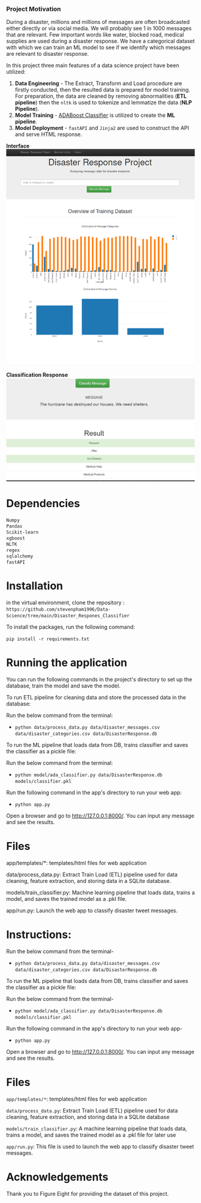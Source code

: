 ### Project Motivation  

During a disaster, millions and millions of messages are often broadcasted either directly or via social media. We will probably see 1 in 1000 messages that are relevant. Few important words like water, blocked road, medical supplies are used during a disaster response. We have a categorical dataset with which we can train an ML model to see if we identify which messages are relevant to disaster response.

In this project three main features of a data science project have been utilized:

1. **Data Engineering** - The Extract, Transform and Load procedure are firstly conducted, then the resulted data is prepared for model training. For preparation, the data are cleaned by removing abnormalities (**ETL pipeline**) then the `nltk` is used to tokenize and lemmatize the data (**NLP Pipeline**).
2. **Model Training** - [ADABoost Classifier](https://scikit-learn.org/stable/modules/generated/sklearn.ensemble.AdaBoostClassifier.html) is utilized to create the **ML pipeline**.
3. **Model Deployment** - `fastAPI` and `Jinja2` are used to construct the API and serve HTML response.  

**Interface**
![Main web page](https://github.com/stevenpham1996/Data-Science/blob/8d9f5adbd98149f99f112c954cdf66f04ef99d36/Disaster_Respones_Classifier/images/interface.png)    

**Classification Response**
![Response](https://github.com/stevenpham1996/Data-Science/blob/8d9f5adbd98149f99f112c954cdf66f04ef99d36/Disaster_Respones_Classifier/images/Screenshot_1.png)  
  

# Dependencies

```
Numpy
Pandas
Scikit-learn
xgboost
NLTK
regex
sqlalchemy
fastAPI
```  


# Installation   

in the virtual environment, clone the repository :
```https://github.com/stevenpham1996/Data-Science/tree/main/Disaster_Respones_Classifier```

To install the packages, run the following command:

`pip install -r requirements.txt`  

  
# Running the application  

You can run the following commands in the project's directory to set up the database, train the model and save the model.

To run ETL pipeline for cleaning data and store the processed data in the database:

Run the below command from the terminal:
- `python data/process_data.py data/disaster_messages.csv data/disaster_categories.csv data/DisasterResponse.db`
  
To run the ML pipeline that loads data from DB, trains classifier and saves the classifier as a pickle file:

Run the below command from the terminal:
- `python model/ada_classifier.py data/DisasterResponse.db models/classifier.pkl`
  
Run the following command in the app's directory to run your web app:
- `python app.py`

Open a browser and go to http://127.0.0.1:8000/. You can input any message and see the results.
  

# Files  

app/templates/*: templates/html files for web application

data/process_data.py: Extract Train Load (ETL) pipeline used for data cleaning, feature extraction, and storing data in a SQLite database.

models/train_classifier.py: Machine learning pipeline that loads data, trains a model, and saves the trained model as a .pkl file.

app/run.py: Launch the web app to classify disaster tweet messages.  
  

# Instructions:  

Run the below command from the terminal-
- `python data/process_data.py data/disaster_messages.csv data/disaster_categories.csv data/DisasterResponse.db`

To run the ML pipeline that loads data from DB, trains classifier and saves the classifier as a pickle file:

Run the below command from the terminal-
- `python model/ada_classifier.py data/DisasterResponse.db models/classifier.pkl`

Run the following command in the app's directory to run your web app-
- `python app.py`

Open a browser and go to http://127.0.0.1:8000/. You can input any message and see the results.


# Files

`app/templates/*`: templates/html files for web application

`data/process_data.py`: Extract Train Load (ETL) pipeline used for data cleaning, feature extraction, and storing data in a SQLite database

`models/train_classifier.py`: A machine learning pipeline that loads data, trains a model, and saves the trained model as a .pkl file for later use

`app/run.py`: This file is used to launch the web app to classify disaster tweet messages.
    
  
# Acknowledgements

Thank you to Figure Eight for providing the dataset of this project.

